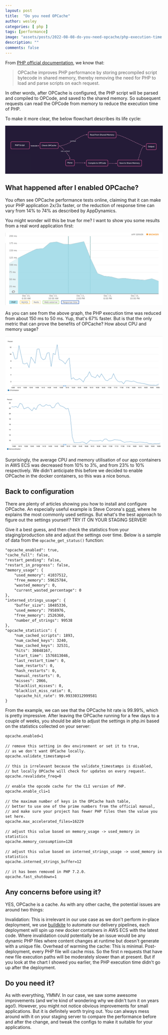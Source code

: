 ```yaml
---
layout: post
title:  "Do you need OPCache"
author: wesley
categories: [ php ]
tags: [performance]
image: "assets/posts/2022-08-08-do-you-need-opcache/php-execution-time.png"
description: ""
comments: false
---
```


From [PHP official documentation](https://www.php.net/manual/en/book.opcache.php), we know that:

> OPCache improves PHP performance by storing precompiled script bytecode in shared memory, thereby removing the need for PHP to load and parse scripts on each request.

In other words, after OPCache is configured, the PHP script will be parsed and compiled to OPCode, and saved to the shared memory. So subsequent requests can read the OPCode from memory to reduce the execution time of PHP.

To make it more clear, the below flowchart describes its life cycle:

![OPcache Life Cycle](/assets/posts/2022-08-08-do-you-need-opcache/opcache-life-cycle.png)

## What happened after I enabled OPCache?
You often see OPCache performance tests online, claiming that it can make your PHP application 2x/3x faster, or the reduction of response time can vary from 14% to 74% as described by AppDynamics.

You might wonder will this be true for me? I want to show you some results from a real word application first:

![PHP Execution Time](/assets/posts/2022-08-08-do-you-need-opcache/php-execution-time.png)

As you can see from the above graph, the PHP execution time was reduced from about 150 ms to 50 ms. Yup, that's 67% faster. But is that the only metric that can prove the benefits of OPCache? How about CPU and memory usage?

![CPU Utilisation](/assets/posts/2022-08-08-do-you-need-opcache/cpu-utilisation.png)
![Memory Utilisation](/assets/posts/2022-08-08-do-you-need-opcache/memory-utilisation.png)

Surprisingly, the average CPU and memory utilisation of our app containers in AWS ECS was decreased from 10% to 3%, and from 23% to 10% respectively. We didn't anticipate this before we decided to enable OPCache in the docker containers, so this was a nice bonus.

## Back to configuration
There are plenty of articles showing you how to install and configure OPCache. An especially useful example is Steve Corona's [post](https://www.scalingphpbook.com/blog/2014/02/14/best-zend-opcache-settings.html), where he explains the most commonly used settings. But what's the best approach to figure out the settings yourself? TRY IT ON YOUR STAGING SERVER!

Give it a best guess, and then check the statistics from your staging/production site and adjust the settings over time. Below is a sample of data from the `opcache_get_status()` function:

```
"opcache_enabled": true,
"cache_full": false,
"restart_pending": false,
"restart_in_progress": false,
"memory_usage": {
    "used_memory": 41037512,
    "free_memory": 59625784,
    "wasted_memory": 0,
    "current_wasted_percentage": 0
},
"interned_strings_usage": {
    "buffer_size": 10485336,
    "used_memory": 7958976,
    "free_memory": 2526360,
    "number_of_strings": 99538
},
"opcache_statistics": {
    "num_cached_scripts": 1893,
    "num_cached_keys": 3240,
    "max_cached_keys": 32531,
    "hits": 30848167,
    "start_time": 1576813046,
    "last_restart_time": 0,
    "oom_restarts": 0,
    "hash_restarts": 0,
    "manual_restarts": 0,
    "misses": 2066,
    "blacklist_misses": 0,
    "blacklist_miss_ratio": 0,
    "opcache_hit_rate": 99.99330312999581
}
```

From the example, we can see that the OPCache hit rate is 99.99%, which is pretty impressive. After leaving the OPCache running for a few days to a couple of weeks, you should be able to adjust the settings in php.ini based on the statistics collected on your server:

```
opcache.enabled=1

// remove this setting in dev environment or set it to true,
// as we don't want OPCache locally.
opcache.validate_timestamps=0

// this is irrelevant because the validate_timestamps is disabled,
// but locally OPCache will check for updates on every request.
opcache.revalidate_freq=0

// enable the opcode cache for the CLI version of PHP.
opcache.enable_cli=1

// the maximum number of keys in the OPCache hash table,
// better to use one of the prime numbers from the official manual,
// and make sure your project has fewer PHP files then the value you set here.
opcache.max_accelerated_files=16229

// adjust this value based on memory_usage -> used_memory in statistics
opcache.memory_consumption=128

// adjust this value based on interned_strings_usage -> used_memory in statistics
opcache.interned_strings_buffer=12

// it has been removed in PHP 7.2.0.
opcache.fast_shutdown=1
```

## Any concerns before using it?
YES, OPCache is a cache. As with any other cache, the potential issues are around two things:

Invalidation: This is irrelevant in our use case as we don't perform in-place deployment, we use [buildkite](https://buildkite.com/) to automate our delivery pipelines, each deployment will spin up new docker containers in AWS ECS with the latest code. Where invalidation could potentially be an issue would be any dynamic PHP files where content changes at runtime but doesn't generate with a unique file.
Overhead of warming the cache: This is minimal. Post-deployment, every PHP file will cache miss. So the first n requests that have new file execution paths will be moderately slower than at present. But if you look at the chart I showed you earlier, the PHP execution time didn't go up after the deployment.

## Do you need it?
As with everything, YMMV. In our case, we saw some awesome improvements (and we're kind of wondering why we didn't turn it on years ago!). However, you might not notice obvious improvements for small applications. But it is definitely worth trying out. You can always mess around with it on your staging server to compare the performance before and after the change, and tweak the configs to make it suitable for your applications.

